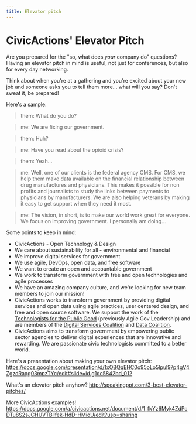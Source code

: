 ```yaml
---
title: Elevator pitch
---
```


# CivicActions' Elevator Pitch

Are you prepared for the "so, what does _your_ company do" questions? Having an elevator pitch in mind is useful, not just for conferences, but also for every day networking.

Think about when you're at a gathering and you're excited about your new job and someone asks you to tell them more... what will you say? Don't sweat it, be prepared!

Here's a sample:

> them: What do you do?

> me: We are fixing our government.

> them: Huh?

> me: Have you read about the opioid crisis?

> them: Yeah...

> me: Well, one of our clients is the federal agency CMS. For CMS, we help them make data available on the financial relationship between drug manufactures and physicians. This makes it possible for non profits and journalists to study the links between payments to physicians by manufacturers. We are also helping veterans by making it easy to get support when they need it most.

> me: The vision, in short, is to make our world work great for everyone. We focus on improving government. I personally am doing...

Some points to keep in mind:

-   CivicActions - Open Technology & Design
-   We care about sustainability for all - environmental and financial
-   We improve digital services for government
-   We use agile, DevOps, open data, and free software
-   We want to create an open and accountable government
-   We work to transform government with free and open technologies and agile processes
-   We have an amazing company culture, and we're looking for new team members to join our mission!
-   CivicActions works to transform government by providing digital services and open data using agile practices, user centered design, and free and open source software. We support the work of the [Technologists for the Public Good](https://www.publicgood.tech/) (previously Agile Gov Leadership) and are members of the [Digital Services Coalition](https://digitalservicescoalition.org/) and [Data Coalition](https://www.datacoalition.org/).
-   CivicActions aims to transform government by empowering public sector agencies to deliver digital experiences that are innovative and rewarding. We are passionate civic technologists committed to a better world.

Here's a presentation about making your own elevator pitch: <https://docs.google.com/presentation/d/1xOBQqEHC0o95oLo5lpul97p4gV4ZgzdRaqq03mpzTYc/edit#slide=id.g1dc5842bd_012>

What's an elevator pitch anyhow? <http://speakingppt.com/3-best-elevator-pitches/>

More CivicActions examples! <https://docs.google.com/a/civicactions.net/document/d/1_fkYz6Myk4ZdPcDTu8S2sJCHUVTBlifek-HdD-HMioU/edit?usp=sharing>

